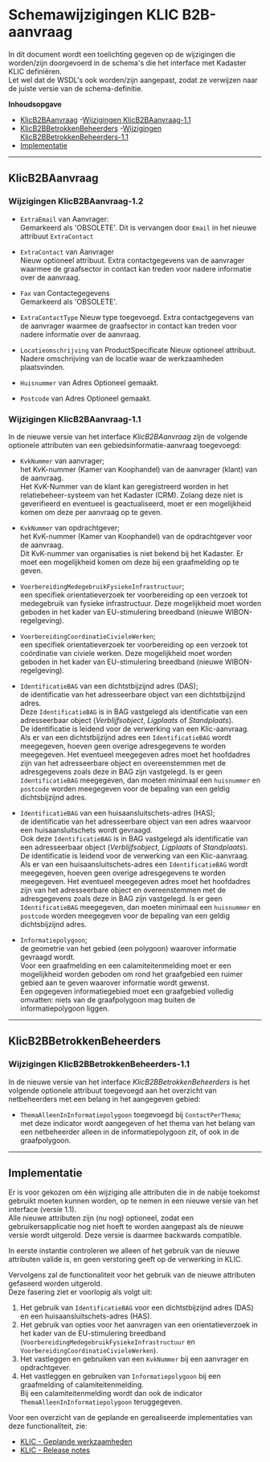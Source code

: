 ﻿# Schemawijzigingen KLIC B2B-aanvraag

In dit document wordt een toelichting gegeven op de wijzigingen die worden/zijn doorgevoerd in de schema's die het interface met Kadaster KLIC definiëren.  \
Let wel dat de WSDL's ook worden/zijn aangepast, zodat ze verwijzen naar de juiste versie van de schema-definitie.

**Inhoudsopgave**

- [KlicB2BAanvraag](#klicb2baanvraag)
  -[Wijzigingen KlicB2BAanvraag-1.1](#wijzigingen-klicb2baanvraag-11)
- [KlicB2BBetrokkenBeheerders](#klicb2bbetrokkenbeheerders)
  -[Wijzigingen KlicB2BBetrokkenBeheerders-1.1](#wijzigingen-klicb2bbetrokkenbeheerders-11)
- [Implementatie](#implementatie)

---------------------------------------------------------
## KlicB2BAanvraag

### Wijzigingen KlicB2BAanvraag-1.2

- `ExtraEmail` van Aanvrager: \
Gemarkeerd als 'OBSOLETE'. Dit is vervangen door `Email` in het nieuwe attribuut `ExtraContact`

- `ExtraContact` van Aanvrager \
Nieuw optioneel attribuut. Extra contactgegevens van de aanvrager waarmee de graafsector in contact kan treden voor nadere informatie over de aanvraag.

- `Fax` van Contactegegevens \
Gemarkeerd als 'OBSOLETE'.

- `ExtraContactType`
Nieuw type toegevoegd. Extra contactgegevens van de aanvrager waarmee de graafsector in contact kan treden voor nadere informatie over de aanvraag.

- `Locatieomschrijving` van ProductSpecificate
Nieuw optioneel attribuut. Nadere omschrijving van de locatie waar de werkzaamheden plaatsvinden.

- `Huisnummer` van Adres
Optioneel gemaakt.

- `Postcode` van Adres
Optioneel gemaakt.

### Wijzigingen KlicB2BAanvraag-1.1

In de nieuwe versie van het interface _KlicB2BAanvraag_ zijn de volgende optionele attributen van een gebiedsinformatie-aanvraag toegevoegd:

- `KvkNummer` van aanvrager;  \
het KvK-nummer (Kamer van Koophandel) van de aanvrager (klant) van de aanvraag.  \
Het KvK-Nummer van de klant kan geregistreerd worden in het relatiebeheer-systeem van het Kadaster (CRM). Zolang deze niet is geverifieerd en eventueel is geactualiseerd, moet er een mogelijkheid komen om deze per aanvraag op te geven.

- `KvkNummer` van opdrachtgever;  \
het KvK-nummer (Kamer van Koophandel) van de opdrachtgever voor de aanvraag.  \
Dit KvK-nummer van organisaties is niet bekend bij het Kadaster. Er moet een mogelijkheid komen om deze bij een graafmelding op te geven.

- `VoorbereidingMedegebruikFysiekeInfrastructuur`;  \
een specifiek orientatieverzoek ter voorbereiding op een verzoek tot medegebruik van fysieke infrastructuur. Deze mogelijkheid moet worden geboden in het kader van EU-stimulering breedband (nieuwe WIBON-regelgeving).

- `VoorbereidingCoordinatieCivieleWerken`;  \
een specifiek orientatieverzoek ter voorbereiding op een verzoek tot coördinatie van civiele werken. Deze mogelijkheid moet worden geboden in het kader van EU-stimulering breedband (nieuwe WIBON-regelgeving).

- `IdentificatieBAG` van een dichtstbijzijnd adres (DAS);  \
de identificatie van het adresseerbare object van een dichtstbijzijnd adres.  \
Deze `IdentificatieBAG` is in BAG vastgelegd als identificatie van een adresseerbaar object (_Verblijfsobject_, _Ligplaats_ of _Standplaats_).  \
De identificatie is leidend voor de verwerking van een Klic-aanvraag.  \
Als er van een dichtstbijzijnd adres een `IdentificatieBAG` wordt meegegeven, hoeven geen overige adresgegevens te worden meegegeven. Het eventueel meegegeven adres moet het hoofdadres zijn van het adresseerbare object en overeenstemmen met de adresgegevens zoals deze in BAG zijn vastgelegd.
Is er geen `IdentificatieBAG` meegegeven, dan moeten minimaal een `huisnummer` en `postcode` worden meegegeven voor de bepaling van een geldig dichtsbijzijnd adres.

- `IdentificatieBAG` van een huisaansluitschets-adres (HAS);  \
de identificatie van het adresseerbare object van een adres waarvoor een huisaansluitschets wordt gevraagd.  \
Ook deze `IdentificatieBAG` is in BAG vastgelegd als identificatie van een adresseerbaar object (_Verblijfsobject_, _Ligplaats_ of _Standplaats_).  \
De identificatie is leidend voor de verwerking van een Klic-aanvraag.  \
Als er van een huisaansluitschets-adres een `IdentificatieBAG` wordt meegegeven, hoeven geen overige adresgegevens te worden meegegeven. Het eventueel meegegeven adres moet het hoofdadres zijn van het adresseerbare object en overeenstemmen met de adresgegevens zoals deze in BAG zijn vastgelegd.
Is er geen `IdentificatieBAG` meegegeven, dan moeten minimaal een `huisnummer` en `postcode` worden meegegeven voor de bepaling van een geldig dichtsbijzijnd adres.

- `Informatiepolygoon`;  \
de geometrie van het gebied (een polygoon) waarover informatie gevraagd wordt.  \
Voor een graafmelding en een calamiteitenmelding moet er een mogelijkheid worden geboden om rond het graafgebied een ruimer gebied aan te geven waarover informatie wordt gewenst.  \
Een opgegeven informatiegebied moet een graafgebied volledig omvatten: niets van de graafpolygoon mag buiten de informatiepolygoon liggen.

---------------------------------------------------------
## KlicB2BBetrokkenBeheerders

### Wijzigingen KlicB2BBetrokkenBeheerders-1.1

In de nieuwe versie van het interface _KlicB2BBetrokkenBeheerders_ is het volgende optionele attribuut toegevoegd aan het overzicht van netbeheerders met een belang in het aangegeven gebied:

- `ThemaAlleenInInformatiepolygoon` toegevoegd bij `ContactPerThema`;  \
met deze indicator wordt aangegeven of het thema van het belang van een netbeheerder alleen in de informatiepolygoon zit, of ook in de graafpolygoon.

---------------------------------------------------------
## Implementatie

Er is voor gekozen om één wijziging alle attributen die in de nabije toekomst gebruikt moeten kunnen worden, op te nemen in een nieuwe versie van het interface (versie 1.1).  \
Alle nieuwe attributen zijn (nu nog) optioneel, zodat een gebruikersapplicatie nog niet hoeft te worden aangepast als de nieuwe versie wordt uitgerold. Deze versie is daarmee backwards compatible.

In eerste instantie controleren we alleen of het gebruik van de nieuwe attributen valide is, en geen verstoring geeft op de verwerking in KLIC.

Vervolgens zal de functionaliteit voor het gebruik van de nieuwe attributen gefaseerd worden uitgerold.  \
Deze fasering ziet er voorlopig als volgt uit:

1. Het gebruik van `IdentificatieBAG` voor een dichtstbijzijnd adres (DAS) en een huisaansluitschets-adres (HAS).
2. Het gebruik van opties voor het aanvragen van een orientatieverzoek in het kader van de EU-stimulering breedband (`VoorbereidingMedegebruikFysiekeInfrastructuur` en `VoorbereidingCoordinatieCivieleWerken`).
3. Het vastleggen en gebruiken van een `KvkNummer` bij een aanvrager en opdrachtgever.
4. Het vastleggen en gebruiken van `Informatiepolygoon` bij een graafmelding of calamiteitenmelding.  \
Bij een calamiteitenmelding wordt dan ook de indicator `ThemaAlleenInInformatiepolygoon` teruggegeven.

Voor een overzicht van de geplande en gerealiseerde implementaties van deze functionaliteit, zie:
* [KLIC - Geplande werkzaamheden](../KLIC%20-%20Geplande%20werkzaamheden.md) 
* [KLIC - Release notes](../KLIC%20-%20Release%20notes.md) 


